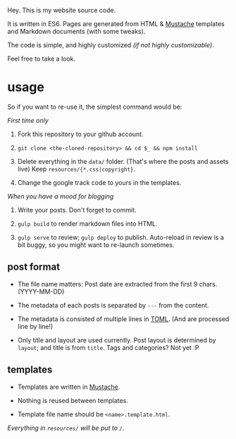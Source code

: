 Hey. This is my website source code.

It is written in ES6. Pages are generated from HTML & [Mustache] templates and Markdown documents (with some tweaks).

The code is simple, and highly customized _(if not highly customizable)_.

Feel free to take a look.

# usage

So if you want to re-use it, the simplest command would be:

_First time only_

1. Fork this repository to your github account.

2. `git clone <the-cloned-repository> && cd $_ && npm install`

3. Delete everything in the `data/` folder. (That's where the posts and assets live) Keep `resources/{*.css|copyright}`.

4. Change the google track code to yours in the templates.

_When you have a mood for blogging_

1. Write your posts. Don't forget to commit.

2. `gulp build` to render markdown files into HTML.

3. `gulp serve` to review; `gulp deploy` to publish. Auto-reload in review is a bit buggy, so you might want to re-launch sometimes.

## post format

- The file name matters: Post date are extracted from the first 9 chars. (YYYY-MM-DD)

- The metadata of each posts is separated by `---` from the content.

- The metadata is consisted of multiple lines in [TOML]. (And are processed line by line!)

- Only title and layout are used currently. Post layout is determined by `layout`; and title is from `title`. Tags and categories? Not yet :P

## templates

- Templates are written in [Mustache].

- Nothing is reused between templates.

- Template file name should be `<name>.template.html`.

_Everything in `resources/` will be put to `/`._


[TOML]: https://github.com/uiri/toml
[Mustache]: https://github.com/janl/mustache.js
